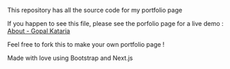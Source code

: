 This repository has all the source code for my portfolio page

If you happen to see this file, please see the porfolio page for a live demo :
[ About - Gopal Kataria ](https://gopalkataria.web.app) 

Feel free to fork this to make your own portfolio page ! 

Made with love using Bootstrap and Next.js
